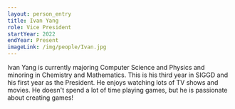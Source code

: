 ```yaml
---
layout: person_entry
title: Ivan Yang
role: Vice President
startYear: 2022
endYear: Present
imageLink: /img/people/Ivan.jpg
---
```


<!--Put description here:-->

Ivan Yang is currently majoring Computer Science and Physics and minoring in Chemistry and Mathematics. This is his third year in SIGGD and his first year as the President. He enjoys watching lots of TV shows and movies. He doesn't spend a lot of time playing games, but he is passionate about creating games!
